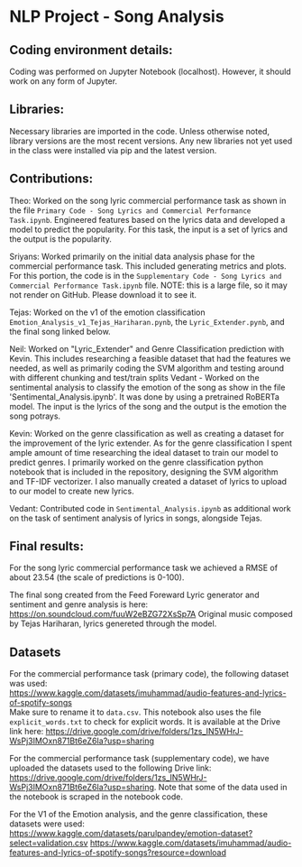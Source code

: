 # NLP Project - Song Analysis


## Coding environment details:
Coding was performed on Jupyter Notebook (localhost). However, it should work on any form of Jupyter.

## Libraries:
Necessary libraries are imported in the code.
Unless otherwise noted, library versions are the most recent versions. Any new libraries not yet used in the class were installed via pip and the latest version.

## Contributions:
Theo: Worked on the song lyric commercial performance task as shown in the file `Primary Code - Song Lyrics and Commercial Performance Task.ipynb`. Engineered features based on the lyrics data and developed a model to predict the popularity. For this task, the input is a set of lyrics and the output is the popularity. 

Sriyans: Worked primarily on the initial data analysis phase for the commercial performance task. This included generating metrics and plots. For this portion, the code is in the `Supplementary Code - Song Lyrics and Commercial Performance Task.ipynb` file. NOTE: this is a large file, so it may not render on GitHub. Please download it to see it.

Tejas: Worked on the v1 of the emotion classification `Emotion_Analysis_v1_Tejas_Hariharan.pynb`, the `Lyric_Extender.pynb`, and the final song linked below.  

Neil: Worked on "Lyric_Extender" and Genre Classification prediction with Kevin. This includes researching a feasible dataset that had the features we needed, as well as primarily coding the SVM algorithm and testing around with different chunking and test/train splits
Vedant - Worked on the sentimental analysis to classify the emotion of the song as show in the file 'Sentimental_Analysis.ipynb'. It was done by using a pretrained RoBERTa model. The input is the lyrics of the song and the output is the emotion the song potrays.

Kevin: Worked on the genre classification as well as creating a dataset for the improvement of the lyric extender. As for the genre classification I spent ample amount of time researching the ideal dataset to train our model to predict genres. I primarily worked on the genre classification python notebook that is included in the repository, designing the SVM algorithm and TF-IDF vectorizer. I also manually created a dataset of lyrics to upload to our model to create new lyrics. 

Vedant: Contributed code in `Sentimental_Analysis.ipynb` as additional work on the task of sentiment analysis of lyrics in songs, alongside Tejas.
## Final results:
For the song lyric commercial performance task we achieved a RMSE of about 23.54 (the scale of predictions is 0-100).

The final song created from the Feed Foreward Lyric generator and sentiment and genre analysis is here: https://on.soundcloud.com/fuuW2eBZG72XsSp7A
Original music composed by Tejas Hariharan, lyrics genereted through the model.

## Datasets
For the commercial performance task (primary code), the following dataset was used:  
https://www.kaggle.com/datasets/imuhammad/audio-features-and-lyrics-of-spotify-songs  
Make sure to rename it to `data.csv`.
This notebook also uses the file `explicit_words.txt` to check for explicit words. It is available at the Drive link here: https://drive.google.com/drive/folders/1zs_IN5WHrJ-WsPj3IMOxn871Bt6eZ6Ia?usp=sharing


For the commercial performance task (supplementary code), we have uploaded the datasets used to the following Drive link: https://drive.google.com/drive/folders/1zs_IN5WHrJ-WsPj3IMOxn871Bt6eZ6Ia?usp=sharing. Note that some of the data used in the notebook is scraped in the notebook code.

For the V1 of the Emotion analysis, and the genre classification, these datasets were used: 
https://www.kaggle.com/datasets/parulpandey/emotion-dataset?select=validation.csv
https://www.kaggle.com/datasets/imuhammad/audio-features-and-lyrics-of-spotify-songs?resource=download




